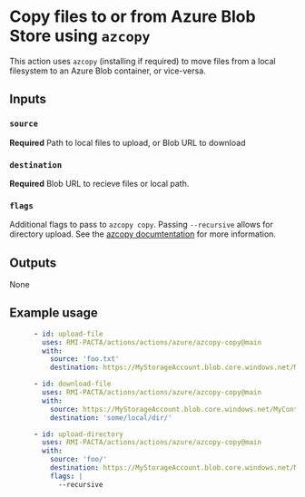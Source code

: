 # Copy files to or from Azure Blob Store using `azcopy`

This action uses `azcopy` (installing if required) to move files from a local filesystem to an Azure Blob container, or vice-versa.

## Inputs

### `source`

**Required**
Path to local files to upload, or Blob URL to download

### `destination`

**Required**
Blob URL to recieve files or local path.

### `flags`

Additional flags to pass to `azcopy copy`.
Passing `--recursive` allows for directory upload.
See the [azcopy documtentation](https://learn.microsoft.com/en-us/azure/storage/common/storage-ref-azcopy-copy?toc=%2Fazure%2Fstorage%2Fblobs%2Ftoc.json#options) for more information.

## Outputs

None

## Example usage

```yaml
      - id: upload-file
        uses: RMI-PACTA/actions/actions/azure/azcopy-copy@main
        with:
          source: 'foo.txt'
          destination: https://MyStorageAccount.blob.core.windows.net/MyContainer/path/to/file
```

```yaml
      - id: download-file
        uses: RMI-PACTA/actions/actions/azure/azcopy-copy@main
        with:
          source: https://MyStorageAccount.blob.core.windows.net/MyContainer/path/to/file.txt
          destination: 'some/local/dir/'
```

```yaml
      - id: upload-directory
        uses: RMI-PACTA/actions/actions/azure/azcopy-copy@main
        with:
          source: 'foo/'
          destination: https://MyStorageAccount.blob.core.windows.net/MyContainer/path/to/file
          flags: |
            --recursive
```
